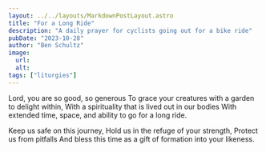 ```yaml
---
layout: ../../layouts/MarkdownPostLayout.astro
title: "For a Long Ride"
description: "A daily prayer for cyclists going out for a bike ride"
pubDate: "2023-10-28"
author: "Ben Schultz"
image:
  url:
  alt:
tags: ["liturgies"]
---
```


Lord, you are so good, so generous
To grace your creatures with a garden to delight within,
With a spirituality that is lived out in our bodies
With extended time, space, and ability to go for a long ride.

Keep us safe on this journey,
Hold us in the refuge of your strength,
Protect us from pitfalls
And bless this time as a gift of formation into your likeness.
